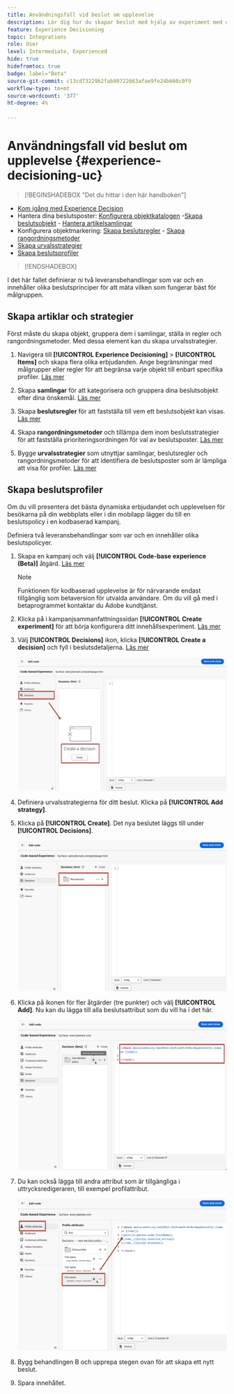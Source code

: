 ```yaml
---
title: Användningsfall vid beslut om upplevelse
description: Lär dig hur du skapar beslut med hjälp av experiment med den kodbaserade kanalen
feature: Experience Decisioning
topic: Integrations
role: User
level: Intermediate, Experienced
hide: true
hidefromtoc: true
badge: label="Beta"
source-git-commit: c13cd73229b2fab80722663afae9fe24b660c0f9
workflow-type: tm+mt
source-wordcount: '377'
ht-degree: 4%

---
```


# Användningsfall vid beslut om upplevelse {#experience-decisioning-uc}

>[!BEGINSHADEBOX &quot;Det du hittar i den här handboken&quot;]

* [Kom igång med Experience Decision](gs-experience-decisioning.md)
* Hantera dina beslutsposter: [Konfigurera objektkatalogen](catalogs.md) -[Skapa beslutsobjekt](items.md) - [Hantera artikelsamlingar](collections.md)
* Konfigurera objektmarkering: [Skapa beslutsregler](rules.md) - [Skapa rangordningsmetoder](ranking.md)
* [Skapa urvalsstrategier](selection-strategies.md)
* [Skapa beslutsprofiler](create-decision.md)

>[!ENDSHADEBOX]

I det här fallet definierar ni två leveransbehandlingar som var och en innehåller olika beslutsprinciper för att mäta vilken som fungerar bäst för målgruppen.

## Skapa artiklar och strategier

Först måste du skapa objekt, gruppera dem i samlingar, ställa in regler och rangordningsmetoder. Med dessa element kan du skapa urvalsstrategier.

1. Navigera till **[!UICONTROL Experience Decisioning]** > **[!UICONTROL Items]** och skapa flera olika erbjudanden. Ange begränsningar med målgrupper eller regler för att begränsa varje objekt till enbart specifika profiler. [Läs mer](items.md)

   <!--
   1. From the items list, click the **[!UICONTROL Edit schema]** button  and edit the custom attributes if needed. [Learn how to work with catalogs](catalogs.md)-->

1. Skapa **samlingar** för att kategorisera och gruppera dina beslutsobjekt efter dina önskemål. [Läs mer](collections.md)

1. Skapa **beslutsregler** för att fastställa till vem ett beslutsobjekt kan visas. [Läs mer](rules.md)

1. Skapa **rangordningsmetoder** och tillämpa dem inom beslutsstrategier för att fastställa prioriteringsordningen för val av beslutsposter. [Läs mer](ranking.md)

1. Bygge **urvalsstrategier** som utnyttjar samlingar, beslutsregler och rangordningsmetoder för att identifiera de beslutsposter som är lämpliga att visa för profiler. [Läs mer](selection-strategies.md)

## Skapa beslutsprofiler

Om du vill presentera det bästa dynamiska erbjudandet och upplevelsen för besökarna på din webbplats eller i din mobilapp lägger du till en beslutspolicy i en kodbaserad kampanj.

Definiera två leveransbehandlingar som var och en innehåller olika beslutspolicyer.

1. Skapa en kampanj och välj **[!UICONTROL Code-base experience (Beta)]** åtgärd. [Läs mer](../code-based/create-code-based.md)

   >[!NOTE]
   >
   >Funktionen för kodbaserad upplevelse är för närvarande endast tillgänglig som betaversion för utvalda användare. Om du vill gå med i betaprogrammet kontaktar du Adobe kundtjänst.

1. Klicka på i kampanjsammanfattningssidan **[!UICONTROL Create experiment]** för att börja konfigurera ditt innehållsexperiment. [Läs mer](../campaigns/content-experiment.md)

1. Välj **[!UICONTROL Decisions]** ikon, klicka **[!UICONTROL Create a decision]** och fyll i beslutsdetaljerna. [Läs mer](create-decision.md)

   ![](assets/decision-code-based-create.png)

1. Definiera urvalsstrategierna för ditt beslut. Klicka på **[!UICONTROL Add strategy]**.

1. Klicka på **[!UICONTROL Create]**. Det nya beslutet läggs till under **[!UICONTROL Decisions]**.

   ![](assets/decision-code-based-decision-added.png)

1. Klicka på ikonen för fler åtgärder (tre punkter) och välj **[!UICONTROL Add]**. Nu kan du lägga till alla beslutsattribut som du vill ha i det här.

   ![](assets/decision-code-based-add-decision.png)

1. Du kan också lägga till andra attribut som är tillgängliga i uttrycksredigeraren, till exempel profilattribut.

   ![](assets/decision-code-based-decision-profile-attribute.png)

1. Bygg behandlingen B och upprepa stegen ovan för att skapa ett nytt beslut.

1. Spara innehållet.


